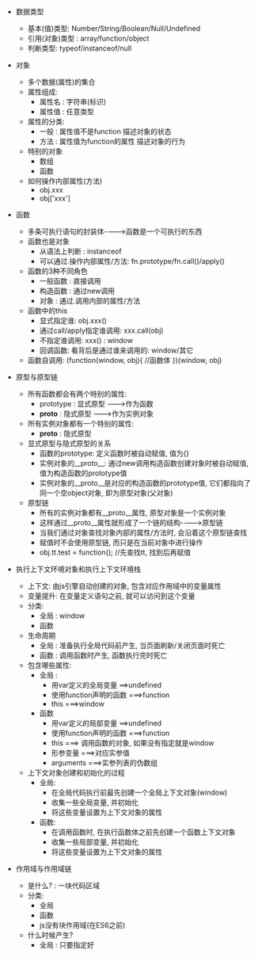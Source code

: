 * 数据类型
	* 基本(值)类型: Number/String/Boolean/Null/Undefined
	* 引用(对象)类型 : array/function/object
	* 判断类型: typeof/instanceof/null
* 对象
	* 多个数据(属性)的集合
	* 属性组成:
		* 属性名 : 字符串(标识)
		* 属性值 : 任意类型
	* 属性的分类:
		* 一般 : 属性值不是function  描述对象的状态
		* 方法 : 属性值为function的属性  描述对象的行为
	* 特别的对象
		* 数组
		* 函数
	* 如何操作内部属性(方法)
		* obj.xxx
		* obj['xxx']
* 函数
	* 多条可执行语句的封装体---->函数是一个可执行的东西
	* 函数也是对象
		* 从语法上判断 : instanceof
		* 可以通过.操作内部属性/方法: fn.prototype/fn.call()/apply()
	* 函数的3种不同角色
		* 一般函数 : 直接调用
		* 构造函数 : 通过new调用
		* 对象 : 通过.调用内部的属性/方法
	* 函数中的this
		* 显式指定谁: obj.xxx()
		* 通过call/apply指定谁调用: xxx.call(obj)
		* 不指定谁调用: xxx()  : window
		* 回调函数: 看背后是通过谁来调用的: window/其它
	* 函数自调用:
		(function(window, obj){
			//函数体
		})(window, obj)
* 原型与原型链
	* 所有函数都会有两个特别的属性:
		* prototype : 显式原型   --->作为函数
		* __proto__ : 隐式原型   --->作为实例对象
	* 所有实例对象都有一个特别的属性:
		* __proto__ : 隐式原型
	* 显式原型与隐式原型的关系
		* 函数的prototype: 定义函数时被自动赋值, 值为{}
		* 实例对象的__proto__: 通过new调用构造函数创建对象时被自动赋值, 值为构造函数的prototype值
		* 实例对象的__proto__是对应的构造函数的prototype值, 它们都指向了同一个空object对象, 即为原型对象(父对象)
	* 原型链
		* 所有的实例对象都有__proto__属性, 原型对象是一个实例对象
		* 这样通过__proto__属性就形成了一个链的结构---->原型链
		* 当我们通过对象查找对象内部的属性/方法时, 会沿着这个原型链查找
		* 赋值时不会使用原型链, 而只是在当前对象中进行操作
		* obj.tt.test = function(); //先查找tt, 找到后再赋值

* 执行上下文环境对象和执行上下文环境栈
	* 上下文: 由js引擎自动创建的对象, 包含对应作用域中的变量属性
	* 变量提升: 在变量定义语句之前, 就可以访问到这个变量
	* 分类:
		* 全局 : window
		* 函数
	* 生命周期
		* 全局 : 准备执行全局代码前产生, 当页面刷新/关闭页面时死亡
		* 函数 : 调用函数时产生, 函数执行完时死亡
	* 包含哪些属性:
		* 全局 : 
			* 用var定义的全局变量  ==>undefined
			* 使用function声明的函数   ===>function
			* this   ===>window
		* 函数
			* 用var定义的局部变量  ==>undefined
			* 使用function声明的函数   ===>function
			* this   ===> 调用函数的对象, 如果没有指定就是window 
			* 形参变量   ===>对应实参值
			* arguments ===>实参列表的伪数组
	* 上下文对象创建和初始化的过程
		* 全局:
			* 在全局代码执行前最先创建一个全局上下文对象(window)
			* 收集一些全局变量, 并初始化
			* 将这些变量设置为上下文对象的属性
		* 函数:
			* 在调用函数时, 在执行函数体之前先创建一个函数上下文对象
			* 收集一些局部变量, 并初始化
			* 将这些变量设置为上下文对象的属性
* 作用域与作用域链
	* 是什么? : 一块代码区域
	* 分类:
		* 全局
		* 函数
		* js没有块作用域(在ES6之前)
	* 什么时候产生?
		* 全局 : 只要指定好<script>就确定了
		* 函数 : 定义好函数
	* 作用?
		* 隔离变量, 可以在不同作用域定义同名的变量不冲突
	* 区别作用域与上下文
		* 作用域
			* 静态的 : 编码时就确定了(不是在运行时), 一旦确定就不会变化了
		* 上下文
			* 动态的 : 执行代码时动态创建(对象), 当执行结束消失
			* 上下文是在对应的函数作用域中
	* 作用域链:
		* 多个嵌套的作用域形成的链, 链的方向的由内向外(链头当前作用域, 链尾是全局作用域)
		* 当我们在查找变量时, 沿着作用链由由内向外查找
* 闭包 
	* 理解:
		* 当嵌套的内部函数引用了外部函数的变量时就产生了闭包
		* 通过chrome工具得知: 闭包本质是内部函数中的一个对象, 这个对象中包含引用变量属性
	* 作用:
		* 延长局部变量的生命周期
		* 让函数外部能操作内部的局部变量
	* 写一个闭包程序
		function fn1() {
			var a = 2;
			function fn2() {
				a++;
				console.log(a);
			}
			return fn2;
		}
		var f = fn1();
		f();
		f();
	* 闭包应用:
		* 回调函数
		* 模块化
		* 循环遍历加监听
		* jQuery
	* 缺点:
		* 变量占用内存的时间可能会过长, 可能导致内存泄露
		* 解决:
			* 及时释放 : f = null;